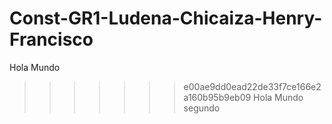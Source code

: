 # Const-GR1-Ludena-Chicaiza-Henry-Francisco
Hola Mundo
>>>>>>> e00ae9dd0ead22de33f7ce166e2a160b95b9eb09
Hola Mundo segundo
